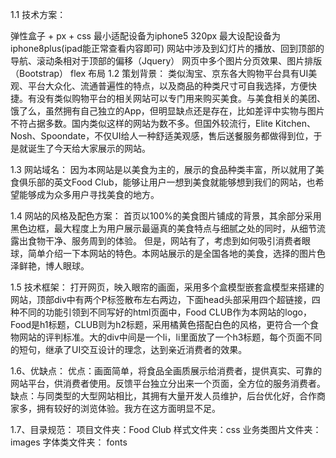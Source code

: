1.1 技术方案：

弹性盒子 + px + css
最小适配设备为iphone5 320px 最大设配设备为iphone8plus(ipad能正常查看内容即可)
网站中涉及到幻灯片的播放、回到顶部的导航、滚动条相对于顶部的偏移（Jquery）
网页中多个图片分页效果、图片排版（Bootstrap）
flex 布局
1.2 策划背景： 类似淘宝、京东各大购物平台具有UI美观、平台大众化、流通普遍性的特点，以及商品的种类尺寸可自我选择，方便快捷。有没有类似购物平台的相关网站可以专门用来购买美食。与美食相关的美团、饿了么，虽然拥有自己独立的App，但明显缺点还是存在，比如差评中实物与图片不符占据多数。国内类似这样的网站为数不多。但国外较流行，Elite Kitchen、Nosh、Spoondate，不仅UI给人一种舒适美观感，售后送餐服务都做得到位，于是就诞生了今天给大家展示的网站。

1.3 网站域名： 因为本网站是以美食为主的，展示的食品种类丰富，所以就用了美食俱乐部的英文Food Club，能够让用户一想到美食就能够想到我们的网站，也希望能够成为众多用户寻找美食的地方。

1.4 网站的风格及配色方案： 首页以100%的美食图片铺成的背景，其余部分采用黑色边框，最大程度上为用户展示最逼真的美食特点与细腻之处的同时，从细节流露出食物干净、服务周到的体验。 但是，网站有了，考虑到如何吸引消费者眼球，简单介绍一下本网站的特色。本网站展示的是全国各地的美食，选择的图片色泽鲜艳，博人眼球。

1.5 技术框架： 打开网页，映入眼帘的画面，采用多个盒模型嵌套盒模型来搭建的网站，顶部div中有两个P标签散布左右两边，下面head头部采用四个超链接，四种不同的功能引领到不同写好的html页面中，Food CLUB作为本网站的logo，Food是h1标题，CLUB则为h2标题，采用橘黄色搭配白色的风格，更符合一个食物网站的评判标准。大的div中间是一个li，li里面放了一个h3标题，每个页面不同的短句，继承了UI交互设计的理念，达到亲近消费者的效果。

1.6、优缺点： 优点：画面简单，将食品全画质展示给消费者，提供真实、可靠的网站平台，供消费者使用。反馈平台独立分出来一个页面，全方位的服务消费者。 缺点：与同类型的大型网站相比，其拥有大量开发人员维护，后台优化好，合作商家多，拥有较好的浏览体验。我方在这方面明显不足。

1.7、目录规范： 项目文件夹：Food Club 样式文件夹：css 业务类图片文件夹：images 字体类文件夹： fonts
